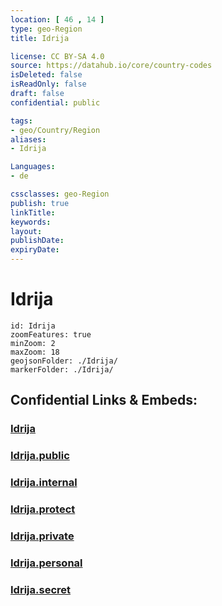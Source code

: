 ```yaml
---
location: [ 46 , 14 ] 
type: geo-Region
title: Idrija

license: CC BY-SA 4.0
source: https://datahub.io/core/country-codes
isDeleted: false
isReadOnly: false
draft: false
confidential: public

tags:
- geo/Country/Region
aliases:
- Idrija

Languages:
- de

cssclasses: geo-Region
publish: true
linkTitle: 
keywords: 
layout: 
publishDate: 
expiryDate: 
---
```


# Idrija

```leaflet
id: Idrija
zoomFeatures: true 
minZoom: 2 
maxZoom: 18
geojsonFolder: ./Idrija/
markerFolder: ./Idrija/
```


## Confidential Links & Embeds: 

### [Idrija](/_Standards/Earth/Continent/Europe/Europe~Central/Slovenia/Regions~Slovenia/Goriška/counties~Goriška/Idrija.md) 

### [Idrija.public](/_public/Earth/Continent/Europe/Europe~Central/Slovenia/Regions~Slovenia/Goriška/counties~Goriška/Idrija.public.md) 

### [Idrija.internal](/_internal/Earth/Continent/Europe/Europe~Central/Slovenia/Regions~Slovenia/Goriška/counties~Goriška/Idrija.internal.md) 

### [Idrija.protect](/_protect/Earth/Continent/Europe/Europe~Central/Slovenia/Regions~Slovenia/Goriška/counties~Goriška/Idrija.protect.md) 

### [Idrija.private](/_private/Earth/Continent/Europe/Europe~Central/Slovenia/Regions~Slovenia/Goriška/counties~Goriška/Idrija.private.md) 

### [Idrija.personal](/_personal/Earth/Continent/Europe/Europe~Central/Slovenia/Regions~Slovenia/Goriška/counties~Goriška/Idrija.personal.md) 

### [Idrija.secret](/_secret/Earth/Continent/Europe/Europe~Central/Slovenia/Regions~Slovenia/Goriška/counties~Goriška/Idrija.secret.md)

